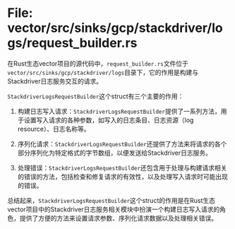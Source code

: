 # File: vector/src/sinks/gcp/stackdriver/logs/request_builder.rs

在Rust生态vector项目的源代码中，`request_builder.rs`文件位于`vector/src/sinks/gcp/stackdriver/logs`目录下，它的作用是构建与Stackdriver日志服务交互的请求。

`StackdriverLogsRequestBuilder`这个struct有三个主要的作用：

1. 构建日志写入请求：`StackdriverLogsRequestBuilder`提供了一系列方法，用于设置写入请求的各种参数，如写入的日志条目、日志资源（log resource）、日志名称等。

2. 序列化请求：`StackdriverLogsRequestBuilder`还提供了方法来将请求的各个部分序列化为特定格式的字节数组，以便发送给Stackdriver日志服务。

3. 处理错误：`StackdriverLogsRequestBuilder`还包含用于处理与构建请求相关的错误的方法，包括检查和修复请求的有效性，以及处理写入请求时可能出现的错误。

总结起来，`StackdriverLogsRequestBuilder`这个struct的作用是在Rust生态vector项目中的Stackdriver日志服务相关模块中扮演一个构建日志写入请求的角色，提供了方便的方法来设置请求参数、序列化请求数据以及处理相关错误。


